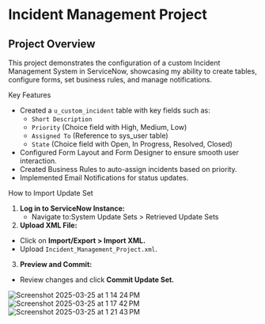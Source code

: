 # Incident Management Project

## Project Overview
This project demonstrates the configuration of a custom Incident Management System in ServiceNow, showcasing my ability to create tables, configure forms, set business rules, and manage notifications.

Key Features
- Created a `u_custom_incident` table with key fields such as:
  - `Short Description`
  - `Priority` (Choice field with High, Medium, Low)
  - `Assigned To` (Reference to sys_user table)
  - `State` (Choice field with Open, In Progress, Resolved, Closed)
- Configured Form Layout and Form Designer to ensure smooth user interaction.
- Created Business Rules to auto-assign incidents based on priority.
- Implemented Email Notifications for status updates.

How to Import Update Set
1. **Log in to ServiceNow Instance:**
   - Navigate to:System Update Sets > Retrieved Update Sets
2. **Upload XML File:**
- Click on **Import/Export > Import XML.**
- Upload `Incident_Management_Project.xml`.
3. **Preview and Commit:**
- Review changes and click **Commit Update Set.**

![Screenshot 2025-03-25 at 1 14 24 PM](https://github.com/user-attachments/assets/8d9917f5-fb3f-482f-9cb8-0aa9d578c919)
![Screenshot 2025-03-25 at 1 17 42 PM](https://github.com/user-attachments/assets/04df9e47-7c53-45e9-b065-84d4205c13f5)
![Screenshot 2025-03-25 at 1 21 43 PM](https://github.com/user-attachments/assets/dd4488ff-aa6d-4e2f-9bc3-be04edcba9d9)
